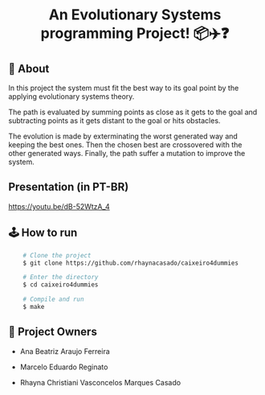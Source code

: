 <h1 align="center">
    <!-- <img src = "./imgs/eggerlandTitle.png"/> -->
    <p> An Evolutionary Systems programming Project! 📦✈️❓ </p>
</h1>

## 🚨 About
In this project the system must fit the best way to its goal point by the applying evolutionary systems theory.

The path is evaluated by summing points as close as it gets to the goal and subtracting points as it gets distant to the goal or hits obstacles.

The evolution is made by exterminating the worst generated way and keeping the best ones. Then the chosen best are crossovered with the other generated ways. Finally, the path suffer a mutation to improve the system.

## Presentation (in PT-BR)

https://youtu.be/dB-52WtzA_4

## 🕹️ How to run

```bash
    # Clone the project
    $ git clone https://github.com/rhaynacasado/caixeiro4dummies

```
```bash
    # Enter the directory
    $ cd caixeiro4dummies

```
```bash
    # Compile and run
    $ make

```

## 👥 Project Owners

- Ana Beatriz Araujo Ferreira
  
- Marcelo Eduardo Reginato

- Rhayna Christiani Vasconcelos Marques Casado

